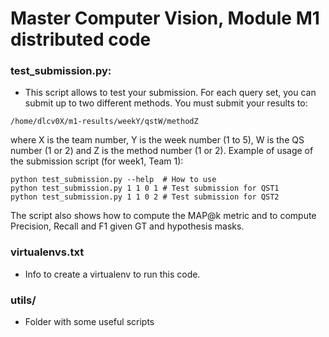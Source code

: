 # Master Computer Vision, Module M1 distributed code


### test_submission.py: 
- This script allows to test your submission. For each query set, you can submit up to two different methods. You must submit your results to:

```
/home/dlcv0X/m1-results/weekY/qstW/methodZ
```

where X is the team number, Y is the week number (1 to 5), W is the QS number (1 or 2) and Z is the method number (1 or 2). 
Example of usage of the submission script (for week1, Team 1):

```
python test_submission.py --help  # How to use 
python test_submission.py 1 1 0 1 # Test submission for QST1
python test_submission.py 1 1 0 2 # Test submission for QST2
```

The script also shows how to compute the MAP@k metric and to compute Precision, Recall and F1 given GT and hypothesis masks.

### virtualenvs.txt
- Info to create a virtualenv to run this code.


### utils/
- Folder with some useful scripts
